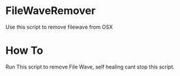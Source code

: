 # FileWaveRemover
Use this script to remove filewave from OSX

# How To
Run This script to remove File Wave, self healing cant stop this script.
